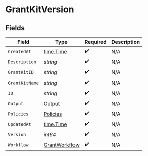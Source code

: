 # GrantKitVersion


## Fields

| Field                                                 | Type                                                  | Required                                              | Description                                           |
| ----------------------------------------------------- | ----------------------------------------------------- | ----------------------------------------------------- | ----------------------------------------------------- |
| `CreatedAt`                                           | [time.Time](https://pkg.go.dev/time#Time)             | :heavy_check_mark:                                    | N/A                                                   |
| `Description`                                         | *string*                                              | :heavy_check_mark:                                    | N/A                                                   |
| `GrantKitID`                                          | *string*                                              | :heavy_check_mark:                                    | N/A                                                   |
| `GrantKitName`                                        | *string*                                              | :heavy_check_mark:                                    | N/A                                                   |
| `ID`                                                  | *string*                                              | :heavy_check_mark:                                    | N/A                                                   |
| `Output`                                              | [Output](../../models/shared/output.md)               | :heavy_check_mark:                                    | N/A                                                   |
| `Policies`                                            | [Policies](../../models/shared/policies.md)           | :heavy_check_mark:                                    | N/A                                                   |
| `UpdatedAt`                                           | [time.Time](https://pkg.go.dev/time#Time)             | :heavy_check_mark:                                    | N/A                                                   |
| `Version`                                             | *int64*                                               | :heavy_check_mark:                                    | N/A                                                   |
| `Workflow`                                            | [GrantWorkflow](../../models/shared/grantworkflow.md) | :heavy_check_mark:                                    | N/A                                                   |